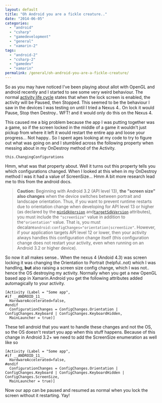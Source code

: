 ```yaml
---
layout: default
title: "Oh Android you are a fickle creature.."
date: "2014-06-05"
categories: 
  - "android"
  - "csharp"
  - "gamedevelopment"
  - "general"
  - "xamarin-2"
tags: 
  - "android-2"
  - "csharp-2"
  - "gamedev"
  - "xamarin"
permalink: /general/oh-android-you-are-a-fickle-creature/
---
```


So as you may have noticed I've been playing about allot with OpenGL and android recently and I started to see some very weird behaviour. The normal [activity life cycle](http://developer.xamarin.com/Guides/Android/Application_Fundamentals/Activity_Lifecycle/) states that when the lock screen is enabled, the activity will be Paused, then Stopped. This seemed to be the behaviour I saw in the devices I was testing on until I tried a Nexus 4.. On lock it would Pause, Stop then Destroy.. WFT! and it would only do this on the Nexus 4.

This caused me a big problem because the app I was putting together was a game, so if the screen locked in the middle of a game it wouldn't just pickup from where it left it would restart the entire app and loose your progress... Not happy.. So I spent ages looking at my code to try to figure out what was going on and I stumbled across the following property when messing about in my OnDestroy method of the Activity.

```
this.ChangingConfigurations

```

Hmm, what was that property about. Well it turns out this property tells you which configurations changed. When I looked at this when in my OnDestroy method I was it had a value of ScreenSize… Hmm A bit more research lead me to this from the android docs.

> **Caution:** Beginning with Android 3.2 (API level 13), **the "screen size" also changes** when the device switches between portrait and landscape orientation. Thus, if you want to prevent runtime restarts due to orientation change when developing for API level 13 or higher (as declared by the [`minSdkVersion`](http://developer.android.com/guide/topics/manifest/uses-sdk-element.html#min) and[`targetSdkVersion`](http://developer.android.com/guide/topics/manifest/uses-sdk-element.html#target) attributes), you must include the `"screenSize"` value in addition to the`"orientation"` value. That is, you must decalare`android:configChanges="orientation|screenSize"`. However, if your application targets API level 12 or lower, then your activity always handles this configuration change itself (this configuration change does not restart your activity, even when running on an Android 3.2 or higher device).

So now it all makes sense.. When the nexus 4 (Andoid 4.3) was screen locking it was changing the Orientation to Portrait (helpful..not) which I was handling, **but** also raising a screen size config change, which I was not.. hence the OS destroying my activity. Normally when you get a new OpenGL based app in Xamarin.Android you get the following attributes added automagically to your activity.

```
[Activity (Label = "Some app",
#if __ANDROID_11__
  HardwareAccelerated=false,
#endif
  ConfigurationChanges = ConfigChanges.Orientation | ConfigChanges.Keyboard | ConfigChanges.KeyboardHidden,
  MainLauncher = true)]

```

These tell android that you want to handle these changes and not the OS, so the OS doesn't restart you app when this stuff happens. Because of this change in Android 3.2+ we need to add the ScreenSize enumeration as well like so

```
[Activity (Label = "Some app",
#if __ANDROID_11__
  HardwareAccelerated=false,
#endif
  ConfigurationChanges = ConfigChanges.Orientation | ConfigChanges.Keyboard | ConfigChanges.KeyboardHidden | ConfigChanges.ScreenSize,
  MainLauncher = true)]
```

Now our app can be paused and resumed as normal when you lock the screen without it restarting. Yay!

